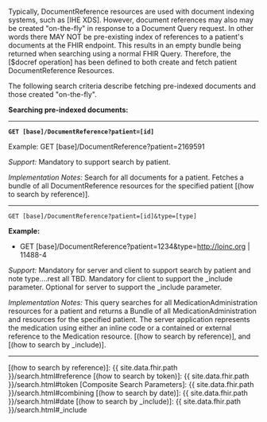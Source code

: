 
Typically, DocumentReference resources are used with document indexing systems, such as [IHE XDS]. However, document references may also may be created "on-the-fly" in response to a Document Query request.  In other words there MAY NOT be pre-existing index of references to a patient's documents at the FHIR endpoint. This results in an empty bundle being returned when searching using a normal FHIR Query.  Therefore, the [$docref operation] has been defined to both create and fetch patient DocumentReference Resources.

The following search criteria describe fetching pre-indexed documents and those created "on-the-fly".

**Searching pre-indexed documents:**

----

**`GET [base]/DocumentReference?patient=[id]`**

Example: GET [base]/DocumentReference?patient=2169591


*Support:* Mandatory to support search by patient.

*Implementation Notes:* Search for all documents for a patient. Fetches a bundle of all DocumentReference resources for the specified patient [(how to search by reference)].

------
`GET [base]/DocumentReference?patient=[id]&type=[type]`

**Example:**

-  GET [base]/DocumentReference?patient=1234&type=http://loinc.org | 11488-4


*Support:* Mandatory for server and client to support search by patient and note type....rest all TBD. Mandatory for client to support the _include parameter. Optional for server to support the _include parameter.

*Implementation Notes:*   This query searches for all MedicationAdministration resources for a patient and returns a Bundle of all MedicationAdministration and resources for the specified patient. The server application represents the medication using either an inline code or a contained or external reference to the Medication resource. [(how to search by reference)], and [(how to search by _include)].

-------

  [(how to search by reference)]: {{ site.data.fhir.path }}/search.html#reference
  [(how to search by token)]: {{ site.data.fhir.path }}/search.html#token
  [Composite Search Parameters]: {{ site.data.fhir.path }}/search.html#combining
  [(how to search by date)]: {{ site.data.fhir.path }}/search.html#date
  [(how to search by _include)]: {{ site.data.fhir.path }}/search.html#_include
